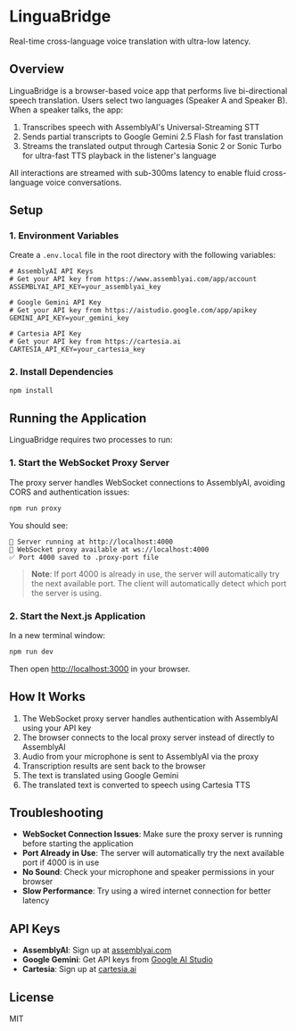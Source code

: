 # LinguaBridge

Real-time cross-language voice translation with ultra-low latency.

## Overview

LinguaBridge is a browser-based voice app that performs live bi-directional speech translation. Users select two languages (Speaker A and Speaker B). When a speaker talks, the app:

1. Transcribes speech with AssemblyAI's Universal-Streaming STT
2. Sends partial transcripts to Google Gemini 2.5 Flash for fast translation
3. Streams the translated output through Cartesia Sonic 2 or Sonic Turbo for ultra-fast TTS playback in the listener's language

All interactions are streamed with sub-300ms latency to enable fluid cross-language voice conversations.

## Setup

### 1. Environment Variables

Create a `.env.local` file in the root directory with the following variables:

```
# AssemblyAI API Keys
# Get your API key from https://www.assemblyai.com/app/account
ASSEMBLYAI_API_KEY=your_assemblyai_key

# Google Gemini API Key
# Get your API key from https://aistudio.google.com/app/apikey
GEMINI_API_KEY=your_gemini_key

# Cartesia API Key
# Get your API key from https://cartesia.ai
CARTESIA_API_KEY=your_cartesia_key
```

### 2. Install Dependencies

```bash
npm install
```

## Running the Application

LinguaBridge requires two processes to run:

### 1. Start the WebSocket Proxy Server

The proxy server handles WebSocket connections to AssemblyAI, avoiding CORS and authentication issues:

```bash
npm run proxy
```

You should see:
```
🚀 Server running at http://localhost:4000
🔌 WebSocket proxy available at ws://localhost:4000
✅ Port 4000 saved to .proxy-port file
```

> **Note**: If port 4000 is already in use, the server will automatically try the next available port. The client will automatically detect which port the server is using.

### 2. Start the Next.js Application

In a new terminal window:

```bash
npm run dev
```

Then open [http://localhost:3000](http://localhost:3000) in your browser.

## How It Works

1. The WebSocket proxy server handles authentication with AssemblyAI using your API key
2. The browser connects to the local proxy server instead of directly to AssemblyAI
3. Audio from your microphone is sent to AssemblyAI via the proxy
4. Transcription results are sent back to the browser
5. The text is translated using Google Gemini
6. The translated text is converted to speech using Cartesia TTS

## Troubleshooting

- **WebSocket Connection Issues**: Make sure the proxy server is running before starting the application
- **Port Already in Use**: The server will automatically try the next available port if 4000 is in use
- **No Sound**: Check your microphone and speaker permissions in your browser
- **Slow Performance**: Try using a wired internet connection for better latency

## API Keys

- **AssemblyAI**: Sign up at [assemblyai.com](https://www.assemblyai.com/)
- **Google Gemini**: Get API keys from [Google AI Studio](https://aistudio.google.com/)
- **Cartesia**: Sign up at [cartesia.ai](https://cartesia.ai/)

## License

MIT